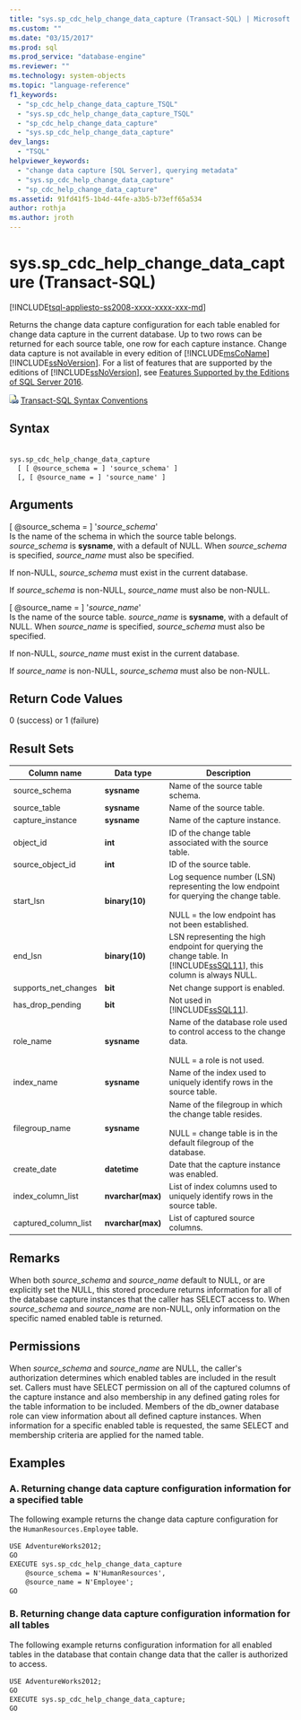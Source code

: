 ```yaml
---
title: "sys.sp_cdc_help_change_data_capture (Transact-SQL) | Microsoft Docs"
ms.custom: ""
ms.date: "03/15/2017"
ms.prod: sql
ms.prod_service: "database-engine"
ms.reviewer: ""
ms.technology: system-objects
ms.topic: "language-reference"
f1_keywords: 
  - "sp_cdc_help_change_data_capture_TSQL"
  - "sys.sp_cdc_help_change_data_capture_TSQL"
  - "sp_cdc_help_change_data_capture"
  - "sys.sp_cdc_help_change_data_capture"
dev_langs: 
  - "TSQL"
helpviewer_keywords: 
  - "change data capture [SQL Server], querying metadata"
  - "sys.sp_cdc_help_change_data_capture"
  - "sp_cdc_help_change_data_capture"
ms.assetid: 91fd41f5-1b4d-44fe-a3b5-b73eff65a534
author: rothja
ms.author: jroth
---
```

# sys.sp_cdc_help_change_data_capture (Transact-SQL)
[!INCLUDE[tsql-appliesto-ss2008-xxxx-xxxx-xxx-md](../../includes/tsql-appliesto-ss2008-xxxx-xxxx-xxx-md.md)]

  Returns the change data capture configuration for each table enabled for change data capture in the current database. Up to two rows can be returned for each source table, one row for each capture instance. Change data capture is not available in every edition of [!INCLUDE[msCoName](../../includes/msconame-md.md)][!INCLUDE[ssNoVersion](../../includes/ssnoversion-md.md)]. For a list of features that are supported by the editions of [!INCLUDE[ssNoVersion](../../includes/ssnoversion-md.md)], see [Features Supported by the Editions of SQL Server 2016](../../sql-server/editions-and-supported-features-for-sql-server-2016.md).  
  
 ![Topic link icon](../../database-engine/configure-windows/media/topic-link.gif "Topic link icon") [Transact-SQL Syntax Conventions](../../t-sql/language-elements/transact-sql-syntax-conventions-transact-sql.md)  
  
## Syntax  
  
```  
  
sys.sp_cdc_help_change_data_capture   
  [ [ @source_schema = ] 'source_schema' ]  
  [, [ @source_name = ] 'source_name' ]  
```  
  
## Arguments  
 [ @source_schema = ] '*source_schema*'  
 Is the name of the schema in which the source table belongs. *source_schema* is **sysname**, with a default of NULL. When *source_schema* is specified, *source_name* must also be specified.  
  
 If non-NULL, *source_schema* must exist in the current database.  
  
 If *source_schema* is non-NULL, *source_name* must also be non-NULL.  
  
 [ @source_name = ] '*source_name*'  
 Is the name of the source table. *source_name* is **sysname**, with a default of NULL. When *source_name* is specified, *source_schema* must also be specified.  
  
 If non-NULL, *source_name* must exist in the current database.  
  
 If *source_name* is non-NULL, *source_schema* must also be non-NULL.  
  
## Return Code Values  
 0 (success) or 1 (failure)  
  
## Result Sets  
  
|Column name|Data type|Description|  
|-----------------|---------------|-----------------|  
|source_schema|**sysname**|Name of the source table schema.|  
|source_table|**sysname**|Name of the source table.|  
|capture_instance|**sysname**|Name of the capture instance.|  
|object_id|**int**|ID of the change table associated with the source table.|  
|source_object_id|**int**|ID of the source table.|  
|start_lsn|**binary(10)**|Log sequence number (LSN) representing the low endpoint for querying the change table.<br /><br /> NULL = the low endpoint has not been established.|  
|end_lsn|**binary(10)**|LSN representing the high endpoint for querying the change table. In [!INCLUDE[ssSQL11](../../includes/sssql11-md.md)], this column is always NULL.|  
|supports_net_changes|**bit**|Net change support is enabled.|  
|has_drop_pending|**bit**|Not used in [!INCLUDE[ssSQL11](../../includes/sssql11-md.md)].|  
|role_name|**sysname**|Name of the database role used to control access to the change data.<br /><br /> NULL = a role is not used.|  
|index_name|**sysname**|Name of the index used to uniquely identify rows in the source table.|  
|filegroup_name|**sysname**|Name of the filegroup in which the change table resides.<br /><br /> NULL = change table is in the default filegroup of the database.|  
|create_date|**datetime**|Date that the capture instance was enabled.|  
|index_column_list|**nvarchar(max)**|List of index columns used to uniquely identify rows in the source table.|  
|captured_column_list|**nvarchar(max)**|List of captured source columns.|  
  
## Remarks  
 When both *source_schema* and *source_name* default to NULL, or are explicitly set the NULL, this stored procedure returns information for all of the database capture instances that the caller has SELECT access to. When *source_schema* and *source_name* are non-NULL, only information on the specific named enabled table is returned.  
  
## Permissions  
 When *source_schema* and *source_name* are NULL, the caller's authorization determines which enabled tables are included in the result set. Callers must have SELECT permission on all of the captured columns of the capture instance and also membership in any defined gating roles for the table information to be included. Members of the db_owner database role can view information about all defined capture instances. When information for a specific enabled table is requested, the same SELECT and membership criteria are applied for the named table.  
  
## Examples  
  
### A. Returning change data capture configuration information for a specified table  
 The following example returns the change data capture configuration for the `HumanResources.Employee` table.  
  
```  
USE AdventureWorks2012;  
GO  
EXECUTE sys.sp_cdc_help_change_data_capture   
    @source_schema = N'HumanResources',   
    @source_name = N'Employee';  
GO  
```  
  
### B. Returning change data capture configuration information for all tables  
 The following example returns configuration information for all enabled tables in the database that contain change data that the caller is authorized to access.  
  
```  
USE AdventureWorks2012;  
GO  
EXECUTE sys.sp_cdc_help_change_data_capture;  
GO  
```  
  
  
